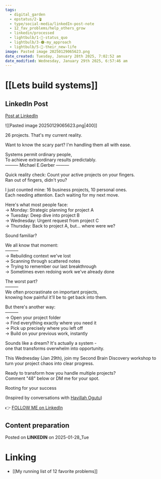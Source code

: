 ```yaml
---
tags:
  - digital_garden
  - epstatus/2-🪴
  - type/social-media/linkedIn-post-note
  - 12_fav_problems/help_others_grow
  - linkedin/processed
  - lightbulb/1-🔴-status_quo
  - lightbulb/3-🟠-my_approach
  - lightbulb/5-🔵-their_new-life
image: Pasted image 20250129065623.png
date_created: Tuesday, January 28th 2025, 7:02:52 am
date_modified: Wednesday, January 29th 2025, 6:57:46 am
---
```

# [[Lets build systems]]
## LinkedIn Post
[Post at LinkedIn](https://www.linkedin.com/posts/sebastiankamilli_26-projects-thats-my-current-reality-activity-7289900233872793600-iKIQ?utm_source=share&utm_medium=member_desktop)

![[Pasted image 20250129065623.png|400]]

26 projects. That's my current reality.  
  
Want to know the scary part? I'm handling them all with ease.  
  
Systems permit ordinary people,  
To achieve extraordinary results predictably.  
——— Michael E.Gerber ———  
  
Quick reality check: Count your active projects on your fingers.  
Ran out of fingers, didn't you?  
  
I just counted mine: 16 business projects, 10 personal ones.  
Each needing attention. Each waiting for my next move.  
  
Here's what most people face:  
→ Monday: Strategic planning for project A  
→ Tuesday: Deep dive into project B  
→ Wednesday: Urgent request from project C  
→ Thursday: Back to project A, but... where were we?  
  
Sound familiar?  
  
We all know that moment:  
———  
→ Rebuilding context we've lost  
→ Scanning through scattered notes  
→ Trying to remember our last breakthrough  
→ Sometimes even redoing work we've already done  

The worst part?  
———  
We often procrastinate on important projects,  
knowing how painful it'll be to get back into them.  
  
But there's another way:  
———  
→ Open your project folder  
→ Find everything exactly where you need it  
→ Pick up precisely where you left off  
→ Build on your previous work, instantly  
  
Sounds like a dream? It's actually a system -  
one that transforms overwhelm into opportunity.  
  
This Wednesday (Jan 29th), join my Second Brain Discovery workshop to turn your project chaos into clear progress.  
  
Ready to transform how you handle multiple projects?  
Comment "48" below or DM me for your spot.  

Rooting for your success  

(Inspired by conversations with [Havillah Ogutu](https://www.linkedin.com/in/havillahogutu/))

👉 [FOLLOW ME on LinkedIn](https://www.linkedin.com/comm/mynetwork/discovery-see-all?usecase=PEOPLE_FOLLOWS&followMember=sebastiankamilli)

## Content preparation

Posted on **LINKEDIN** on 2025-01-28_Tue
# Linking
+ [[My running list of 12 favorite problems]]